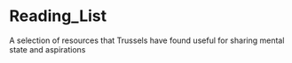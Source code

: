 # Reading_List
A selection of resources that Trussels have found useful for sharing mental state and aspirations
